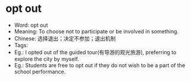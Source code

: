 # opt out

- Word: opt out
- Meaning: To choose not to participate or be involved in something.
- Chinese: 选择退出；决定不参加；退出机制
- Tags: 
- Eg.: I opted out of the guided tour(有导游的观光旅游), preferring to explore the city by myself.
- Eg.: Students are free to opt out if they do not wish to be a part of the school performance.
